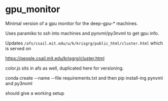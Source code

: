 # gpu_monitor
Minimal version of a gpu monitor for the deep-gpu-* machines.

Uses paramiko to ssh into machines and pynvml/py3nvml to get gpu info.

Updates `/afs/csail.mit.edu/u/k/krisgrg/public_html/cluster.html` which is
served on

https://people.csail.mit.edu/krisgrg/cluster.html


color.js sits in afs as well, duplicated here for versioning. 

conda create --name <env> --file requirements.txt 
and then pip install-ing pynvml and py3nvml

should give a working setup
